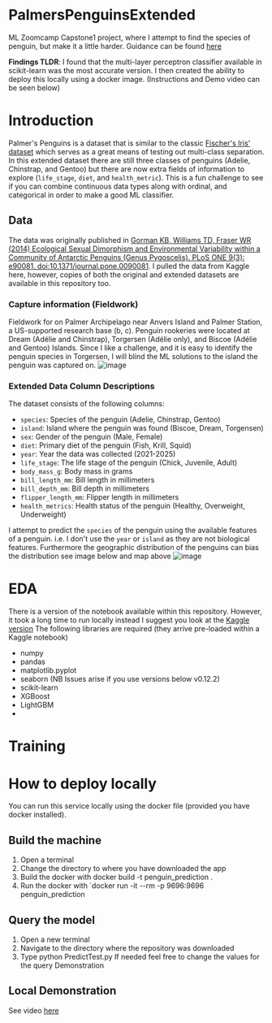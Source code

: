 # PalmersPenguinsExtended
ML Zoomcamp Capstone1 project, where I attempt to find the species of penguin, but make it a little harder. Guidance can be found [here](https://github.com/DataTalksClub/machine-learning-zoomcamp/tree/master/projects#capstone-1)

**Findings TLDR**: I found that the multi-layer perceptron classifier available in scikit-learn was the most accurate version. I then created the ability to deploy this locally using a docker image. (Instructions and Demo video can be seen below)

# Introduction
Palmer's Penguins is a dataset that is similar to the classic [Fischer's Iris' dataset](https://en.wikipedia.org/wiki/Iris_flower_data_set) which serves as a great means of testing out multi-class separation. In this extended dataset there are still three classes of penguins (Adelie, Chinstrap, and Gentoo) but there are now extra fields of information to explore (`life_stage`, `diet`, and `health_metric`). This is a fun challenge to see if you can combine continuous data types along with ordinal, and categorical in order to make a good ML classifier.

## Data
The data was originally published in [Gorman KB, Williams TD, Fraser WR (2014) Ecological Sexual Dimorphism and Environmental Variability within a Community of Antarctic Penguins (Genus Pygoscelis). PLoS ONE 9(3): e90081. doi:10.1371/journal.pone.0090081](https://journals.plos.org/plosone/article?id=10.1371/journal.pone.0090081). I pulled the data from Kaggle here, however, copies of both the original and extended datasets are available in this repository too.

### Capture information (Fieldwork)
Fieldwork for on Palmer Archipelago near Anvers Island and Palmer Station, a US-supported research base (b, c). Penguin rookeries were located at Dream (Adélie and Chinstrap), Torgersen (Adélie only), and Biscoe (Adélie and Gentoo) Islands. Since I like a challenge, and it is easy to identify the penguin species in Torgersen, I will blind the ML solutions to the island the penguin was captured on.
![image](https://github.com/mleiwe/PalmersPenguinsExtended/assets/29621219/481007a4-8430-459c-828a-f910b27374a7)

### Extended Data Column Descriptions
The dataset consists of the following columns:

* `species`: Species of the penguin (Adelie, Chinstrap, Gentoo)
* `island`: Island where the penguin was found (Biscoe, Dream, Torgensen)
* `sex`: Gender of the penguin (Male, Female)
* `diet`: Primary diet of the penguin (Fish, Krill, Squid)
* `year`: Year the data was collected (2021-2025)
* `life_stage`: The life stage of the penguin (Chick, Juvenile, Adult)
* `body_mass_g`: Body mass in grams
* `bill_length_mm`: Bill length in millimeters
* `bill_depth_mm`: Bill depth in millimeters
* `flipper_length_mm`: Flipper length in millimeters
* `health_metrics`: Health status of the penguin (Healthy, Overweight, Underweight)

I attempt to predict the `species` of the penguin using the available features of a penguin. i.e. I don't use the `year` or `island` as they are not biological features. Furthermore the geographic distribution of the penguins can bias the distribution see image below and map above ![image](https://github.com/mleiwe/PalmersPenguinsExtended/assets/29621219/1f41387c-515b-4f0c-8ac2-9fb3d912a996)

# EDA
There is a version of the notebook available within this repository. However, it took a long time to run locally instead I suggest you look at the [Kaggle version](https://www.kaggle.com/mnl2022/palmerspenguineda)
The following libraries are required (they arrive pre-loaded within a Kaggle notebook)
* numpy
* pandas
* matplotlib.pyplot
* seaborn (NB Issues arise if you use versions below v0.12.2)
* scikit-learn
* XGBoost
* LightGBM
* 
# Training

# How to deploy locally
You can run this service locally using the docker file (provided you have docker installed).

## Build the machine
1. Open a terminal
2. Change the directory to where you have downloaded the app
3. Build the docker with docker build -t penguin_prediction .
4. Run the docker with `docker run -it --rm -p 9696:9696 penguin_prediction
## Query the model
1. Open a new terminal
2. Navigate to the directory where the repository was downloaded
3. Type python PredictTest.py If needed feel free to change the values for the query
Demonstration

## Local Demonstration
See video [here](https://drive.google.com/file/d/1_aqoiscdBVZZ5kLVsnTfa0E1lLpiGdSy/view?usp=sharing)
